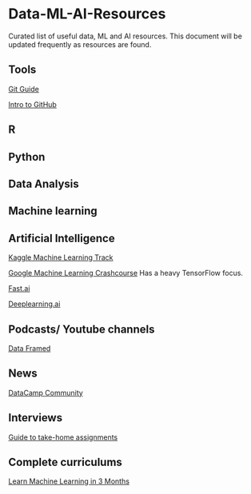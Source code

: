 # Data-ML-AI-Resources
Curated list of useful data, ML and AI resources. This document will be updated frequently as resources are found.

## Tools

[Git Guide](https://flaviocopes.com/git-guide/)

[Intro to GitHub](https://medium.freecodecamp.org/a-developers-introduction-to-github-1034fa55c0db)

## R

## Python

## Data Analysis

## Machine learning

## Artificial Intelligence

[Kaggle Machine Learning Track](https://www.kaggle.com/learn/machine-learning)

[Google Machine Learning Crashcourse](https://developers.google.com/machine-learning/crash-course/)
Has a heavy TensorFlow focus.

[Fast.ai](http://www.fast.ai/)

[Deeplearning.ai](https://www.deeplearning.ai/)

## Podcasts/ Youtube channels

[Data Framed](https://www.datacamp.com/community/podcast)

## News

[DataCamp Community](https://www.datacamp.com/community)

## Interviews

[Guide to take-home assignments](https://medium.freecodecamp.org/the-essential-guide-to-take-home-coding-challenges-a0e746220dd7)

## Complete curriculums

[Learn Machine Learning in 3 Months](https://github.com/llSourcell/Learn_Machine_Learning_in_3_Months)
